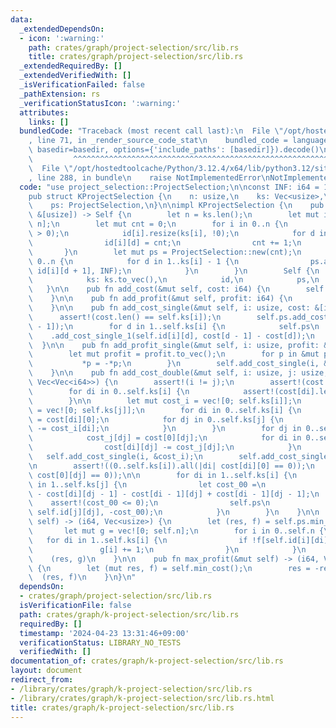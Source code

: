 ```yaml
---
data:
  _extendedDependsOn:
  - icon: ':warning:'
    path: crates/graph/project-selection/src/lib.rs
    title: crates/graph/project-selection/src/lib.rs
  _extendedRequiredBy: []
  _extendedVerifiedWith: []
  _isVerificationFailed: false
  _pathExtension: rs
  _verificationStatusIcon: ':warning:'
  attributes:
    links: []
  bundledCode: "Traceback (most recent call last):\n  File \"/opt/hostedtoolcache/Python/3.12.4/x64/lib/python3.12/site-packages/onlinejudge_verify/documentation/build.py\"\
    , line 71, in _render_source_code_stat\n    bundled_code = language.bundle(stat.path,\
    \ basedir=basedir, options={'include_paths': [basedir]}).decode()\n          \
    \         ^^^^^^^^^^^^^^^^^^^^^^^^^^^^^^^^^^^^^^^^^^^^^^^^^^^^^^^^^^^^^^^^^^^^^^^^^^^^^^^^^\n\
    \  File \"/opt/hostedtoolcache/Python/3.12.4/x64/lib/python3.12/site-packages/onlinejudge_verify/languages/rust.py\"\
    , line 288, in bundle\n    raise NotImplementedError\nNotImplementedError\n"
  code: "use project_selection::ProjectSelection;\n\nconst INF: i64 = 1 << 61;\n\n\
    pub struct KProjectSelection {\n    n: usize,\n    ks: Vec<usize>,\n    id: Vec<Vec<usize>>,\n\
    \    ps: ProjectSelection,\n}\n\nimpl KProjectSelection {\n    pub fn new(ks:\
    \ &[usize]) -> Self {\n        let n = ks.len();\n        let mut id = vec![vec![];\
    \ n];\n        let mut cnt = 0;\n        for i in 0..n {\n            assert!(ks[i]\
    \ > 0);\n            id[i].resize(ks[i], !0);\n            for d in 1..ks[i] {\n\
    \                id[i][d] = cnt;\n                cnt += 1;\n            }\n \
    \       }\n        let mut ps = ProjectSelection::new(cnt);\n        for i in\
    \ 0..n {\n            for d in 1..ks[i] - 1 {\n                ps.add_cost_double_10(id[i][d],\
    \ id[i][d + 1], INF);\n            }\n        }\n        Self {\n            n,\n\
    \            ks: ks.to_vec(),\n            id,\n            ps,\n        }\n \
    \   }\n\n    pub fn add_cost(&mut self, cost: i64) {\n        self.ps.add_cost(cost);\n\
    \    }\n\n    pub fn add_profit(&mut self, profit: i64) {\n        self.ps.add_profit(profit);\n\
    \    }\n\n    pub fn add_cost_single(&mut self, i: usize, cost: &[i64]) {\n  \
    \      assert!(cost.len() == self.ks[i]);\n        self.ps.add_cost(cost[self.ks[i]\
    \ - 1]);\n        for d in 1..self.ks[i] {\n            self.ps\n            \
    \    .add_cost_single_1(self.id[i][d], cost[d - 1] - cost[d]);\n        }\n  \
    \  }\n\n    pub fn add_profit_single(&mut self, i: usize, profit: &[i64]) {\n\
    \        let mut profit = profit.to_vec();\n        for p in &mut profit {\n \
    \           *p = -*p;\n        }\n        self.add_cost_single(i, &profit);\n\
    \    }\n\n    pub fn add_cost_double(&mut self, i: usize, j: usize, mut cost:\
    \ Vec<Vec<i64>>) {\n        assert!(i != j);\n        assert!(cost.len() == self.ks[i]);\n\
    \        for di in 0..self.ks[i] {\n            assert!(cost[di].len() == self.ks[j]);\n\
    \        }\n\n        let mut cost_i = vec![0; self.ks[i]];\n        let mut cost_j\
    \ = vec![0; self.ks[j]];\n        for di in 0..self.ks[i] {\n            cost_i[di]\
    \ = cost[di][0];\n            for dj in 0..self.ks[j] {\n                cost[di][dj]\
    \ -= cost_i[di];\n            }\n        }\n        for dj in 0..self.ks[j] {\n\
    \            cost_j[dj] = cost[0][dj];\n            for di in 0..self.ks[i] {\n\
    \                cost[di][dj] -= cost_j[dj];\n            }\n        }\n     \
    \   self.add_cost_single(i, &cost_i);\n        self.add_cost_single(j, &cost_j);\n\
    \n        assert!((0..self.ks[i]).all(|di| cost[di][0] == 0));\n        assert!((0..self.ks[j]).all(|dj|\
    \ cost[0][dj] == 0));\n\n        for di in 1..self.ks[i] {\n            for dj\
    \ in 1..self.ks[j] {\n                let cost_00 =\n                    cost[di][dj]\
    \ - cost[di][dj - 1] - cost[di - 1][dj] + cost[di - 1][dj - 1];\n            \
    \    assert!(cost_00 <= 0);\n                self.ps\n                    .add_profit_double_00(self.id[i][di],\
    \ self.id[j][dj], -cost_00);\n            }\n        }\n    }\n\n    pub fn min_cost(&mut\
    \ self) -> (i64, Vec<usize>) {\n        let (res, f) = self.ps.min_cost();\n \
    \       let mut g = vec![0; self.n];\n        for i in 0..self.n {\n         \
    \   for di in 1..self.ks[i] {\n                if !f[self.id[i][di]] {\n     \
    \               g[i] += 1;\n                }\n            }\n        }\n    \
    \    (res, g)\n    }\n\n    pub fn max_profit(&mut self) -> (i64, Vec<usize>)\
    \ {\n        let (mut res, f) = self.min_cost();\n        res = -res;\n      \
    \  (res, f)\n    }\n}\n"
  dependsOn:
  - crates/graph/project-selection/src/lib.rs
  isVerificationFile: false
  path: crates/graph/k-project-selection/src/lib.rs
  requiredBy: []
  timestamp: '2024-04-23 13:31:46+09:00'
  verificationStatus: LIBRARY_NO_TESTS
  verifiedWith: []
documentation_of: crates/graph/k-project-selection/src/lib.rs
layout: document
redirect_from:
- /library/crates/graph/k-project-selection/src/lib.rs
- /library/crates/graph/k-project-selection/src/lib.rs.html
title: crates/graph/k-project-selection/src/lib.rs
---
```

